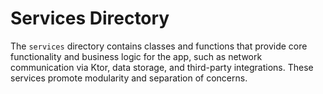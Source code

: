 # Services Directory

The `services` directory contains classes and functions that provide core functionality and business logic for the app, such as network communication via Ktor, data storage, and third-party integrations. These services promote modularity and separation of concerns.
